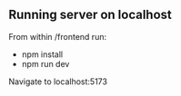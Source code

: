## Running server on localhost
From within /frontend run:
- npm install
- npm run dev

Navigate to localhost:5173

